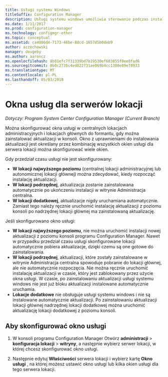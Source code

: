 ```yaml
---
title: Usługi systemu Windows
titleSuffix: Configuration Manager
description: Usługi systemu windows umożliwia sterowanie podczas instalacji aktualizacji w lokacji programu System Center Configuration Manager.
ms.date: 1/11/2017
ms.prod: configuration-manager
ms.technology: configmgr-other
ms.topic: conceptual
ms.assetid: ca4886d4-7173-46be-8dcd-1657d5b0deb9
author: aczechowski
manager: dougeby
ms.author: aaroncz
ms.openlocfilehash: 8b81efc7f31339bd7b19530ef603855f0ee8fad6
ms.sourcegitcommit: 0b0c2735c4ed822731ae069b4cc1380e89e78933
ms.translationtype: MT
ms.contentlocale: pl-PL
ms.lasthandoff: 05/03/2018
---
```

#  <a name="service-windows-for-site-servers"></a>Okna usług dla serwerów lokacji

*Dotyczy: Program System Center Configuration Manager (Current Branch)*

Można skonfigurować okna usługi w centralnych lokacjach administracyjnych i lokacjach głównych do formantu, gdy można zainstalować aktualizacji w konsoli.  Okno z uprawnieniami do instalowania aktualizacji jest określany przez kombinację wszystkich okien usługi dla serwera lokacji można skonfigurować wiele okien.

Gdy przedział czasu usługi nie jest skonfigurowany:
- **W lokacji najwyższego poziomu** (centralnej lokacji administracyjnej lub autonomicznej lokacji głównej) można zdecydować, kiedy rozpocząć instalację aktualizacji.
- **W lokacji podrzędnej**, aktualizacja zostanie zainstalowana automatycznie po ukończeniu instalacji w witrynie Administracja centralna.
- **W lokacji dodatkowej**, aktualizacje nigdy uruchamiana automatycznie. Zamiast tego należy ręcznie uruchomić instalację aktualizacji z poziomu konsoli po nadrzędnej lokacji głównej ma zainstalowaną aktualizację.

Jeśli skonfigurowano okno usługi:
- **W lokacji najwyższego poziomu**, nie można uruchomić instalacji nowej aktualizacji z poziomu konsoli programu Configuration Manager. Nawet w przypadku przedział czasu usługi skonfigurowane lokacji automatycznie pobiera aktualizacje, dzięki czemu są one gotowe do zainstalowania.  
- **W lokacji podrzędnej**, aktualizacji, które zostały zainstalowane w witrynie Administracja centralna spowoduje pobranie do lokacji głównej, ale nie automatycznie rozpoczęcia. Nie można ręcznie uruchomić instalację aktualizacji w czasie, który jest zablokowany przez użycie okna usługi. W czasie, po zainstalowaniu aktualizacji usługi systemu windows nie jest już bloku aktualizacji instalowane automatycznie uruchamia.
- **Lokacje dodatkowe** nie obsługuje usługi systemu windows i nie są instalowane automatycznie aktualizacji. Po zainstalowaniu aktualizacji lokacji głównej nadrzędnej lokacji dodatkowej można uruchomić aktualizację lokacji dodatkowej z poziomu konsoli.

## <a name="to-configure-a-service-window"></a>Aby skonfigurować okno usługi

1.  W konsoli programu Configuration Manager Otwórz **administracji** > **konfiguracja lokacji** > **witryny**, a następnie wybierz serwer lokacji, w której chcesz skonfigurować okno usługi.  

2.  Następnie edytuj **Właściwości** serwera lokacji i wybierz kartę **Okno usługi** , na której możesz ustawić okno usługi lub kilka okien usługi dla tego serwera lokacji.  
